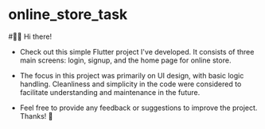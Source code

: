 # online_store_task


#👋🏼 Hi there!
 
- Check out this simple Flutter project I've developed. It consists of three main screens: login, signup, and the home page for online store.
 
- The focus in this project was primarily on UI design, with basic logic handling. Cleanliness and simplicity in the code were considered to facilitate understanding and maintenance in the future.
 
- Feel free to provide any feedback or suggestions to improve the project. Thanks! 🚀

